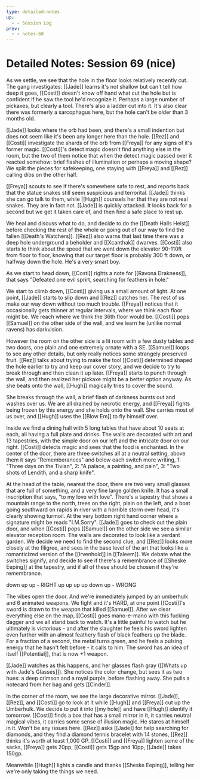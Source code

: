 ```yaml
---
type: detailed-notes
up:
  - - Session Log
prev:
  - - notes-68
---
```


# Detailed Notes: Session 69 (nice)

As we settle, we see that the hole in the floor looks relatively recently cut. The gang investigates: [[Jade]] learns it's not shallow but can't tell how deep it goes, [[Costi]] doesn't know off hand what cut the hole but is confident if he saw the tool he'd recognize it. Perhaps a large number of pickaxes, but clearly a tool. There's also a ladder cut into it. It's also clear there was formerly a sarcophagus here, but the hole can't be older than 3 months old. 

[[Jade]] looks where the orb had been, and there's a small indention but does not seem like it's been any longer here than the hole. [[Rez]] and [[Costi]] investigate the shards of the orb from [[Freya]] for any signs of it's former magic. [[Costi]]'s detect magic doesn't find anything else in the room, but the two of them notice that when the detect magic passed over it reacted somehow: brief flashes of illumination or perhaps a moving shape? We split the pieces for safekeeping, one staying with [[Freya]] and [[Rez]] calling dibs on the other half. 

[[Freya]] scouts to see if there's somewhere safe to rest, and reports back that the statue snakes still seem suspicious and terrorital. [[Jade]] thinks she can go talk to them, while [[Hugh]] counsels her that they are not real snakes. They are in fact not. [[Jade]] is quickly attacked.  It looks back for a second but we get it taken care of, and then find a safe place to rest up. 

We heal and discuss what to do, and decide to do the [[Death Halls Heist]] before checking the rest of the whole or going out of our way to find the fallen [[Death's Watchers]]. [[Rez]] also warns that last time there was a deep hole underground a beholder and [[Xcanthak]] dwarves. [[Costi]] also starts to think about the speed that we went down the elevator 90-110ft from floor to floor, knowing that our target floor is probably 300 ft down, or halfway down the hole. He's a very smart boy.

As we start to head down, [[Costi]] rights a note for [[Ravona Drakness]], that says "Defeated one evil sprirt, searching for feathers in hole."

We start to climb down, [[Costi]] giving us a small amount of light. At one point, [[Jade]] starts to slip down and [[Rez]] catches her. The rest of us make our way down without too much trouble. [[Freya]] notices that it occasionally gets thinner at regular intervals, where we think each floor might be. We reach where we think the 36th floor would be. [[Costi]] pops [[Samuel]] on the other side of the wall, and we learn he (unlike normal ravens) has darkvision. 

However the room on the other side is a lit room with a few dusty tables and two doors, one plain and one extremely ornate with a SE. [[Samuel]] loops to see any other details, but only really notices some strangely preserved fruit. [[Rez]] talks about trying to make the tool [[Costi]] determined shaped the hole earlier to try and keep our cover story, and we decide to try to break through and then clean it up later. [[Freya]] starts to punch through the wall, and then realized her pickaxe might be a better option anyway. As she beats onto the wall, [[Hugh]] magically tries to cover the sound. 

She breaks through the wall, a brief flash of darkness bursts out and washes over us. We are all drained by necrotic energy, and [[Freya]] fights being frozen by this energy and she holds onto the wall. She carries most of us over, and [[Hugh]] uses the [[Blow Em]] to fly himself over. 

Inside we find a dining hall with 5 long tables that have about 10 seats at each, all having a full plate and drinks. The walls are decorated with art and 13 tapestries, with the simple door on our left and the intricate door on our right. [[Costi]] detects magic and sees that the food is enchanted. In the center of the door, there are three switches all at a neutral setting, above them it says "Rememberances" and below each switch more writing, 1: "Three days on the Tivian", 2: "A palace, a painting, and pain", 3: "Two shots of Lendith, and a sharp knife".

At the head of the table, nearest the door, there are two very small glasses that are full of something, and a very fine large golden knife. It has a small inscription that says, "to my love with love". There's a tapestry that shows a mountain range to the north, trees on the right, plain on the left, and a boat going southward on rapids in river with a horrible storm over head, it's clearly showing turmoil. At the very bottom right hand corner where a signature might be reads "I.M.Sorry". [[Jade]] goes to check out the plain door, and when [[Costi]] pops [[Samuel]] on the other side we see a similar elevator reception room. The walls are decorated to look like a verdant garden. We decide we need to find the second clue, and [[Rez]] looks more closely at the filigree, and sees in the base level of the art that looks like a romanticized version of the [[Irvenhold]] in [[Taleem]]. We debate what the switches signify, and decide to see if there's a remembrance of [[Sheske Eeping]] at the tapestry, and if all of these should be chosen if they're remembrance. 

down up up - RIGHT
up up up
up down up - WRONG

The vibes open the door. And we're immediately jumped by an umberhulk and 6 animated weapons. We fight and it's HARD, at one point [[Costi]]'s sword is drawn to the weapon that killed [[Samuel]]. After we clear everything else on the map, [[Costi]] goes mano-e-mano with this fucking dagger and we all stand back to watch. It's a little painful to watch but he ultimately is victorious - and after the slaughter he feels his sword lighten even further with an almost feathery flash of black feathers up the blade. For a fraction of a second, the metal turns green, and he feels a pulsing energy that he hasn't felt before - it calls to him. The sword has an idea of itself [[Potential]], that is now +1 weapon. 

[[Jade]] watches as this happens, and her glasses flash gray ([[Whats up with Jade's Glasses]]). She notices the color change, but sees it as two hues: a deep crimson and a royal purple, before flashing away. She pulls a notecard from her bag and gets [[Cinder]].

In the corner of the room, we see the large decorative mirror. [[Jade]], [[Rez]], and [[Costi]] go to look at it while [[Hugh]] and [[Freya]] cut up the Umberhulk. We decide to put it into [[my hole]] and have [[Hugh]] identify it tomorrow. [[Costi]] finds a box that has a small mirror in it, it carries neutral magical vibes, it carries some sense of illusion magic. He stares at himself in it. Won't be any issues here. [[Rez]] asks [[Jade]] for help searching for diamonds, and they find a diamond tennis bracelet with 14 stones, [[Rez]] thinks it's worth at least 1,000 GP. [[Costi]] and [[Freya]] lighten some of the sacks, [[Freya]] gets 20pp, [[Costi]] gets 15gp and 10pp, [[Jade]] takes 150gp.

Meanwhile [[Hugh]] lights a candle and thanks [[Sheske Eeping]], telling her we're only taking the things we need. 



